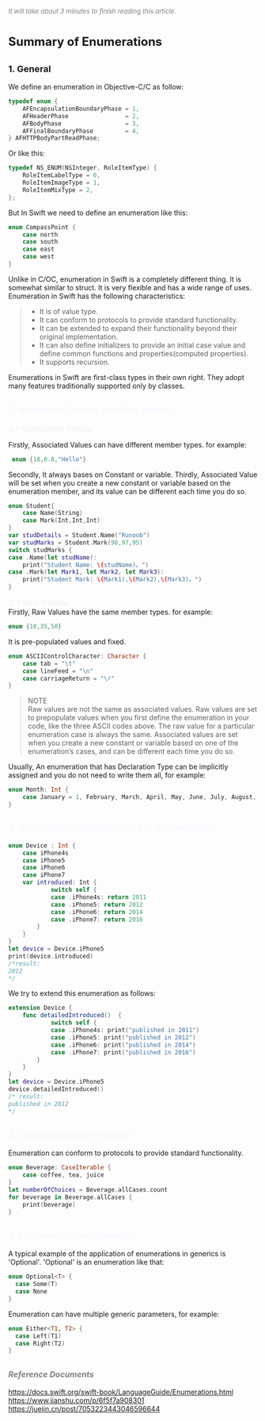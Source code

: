 
<font color=gray size=2>*It will take about 3 minutes to finish reading this article.*</font>

# **<font size=5>Summary of Enumerations</font>**
 

## **<font size=4>1. General</font>**
 
We define an enumeration in Objective-C/C as follow:
```Objective-C
typedef enum {
    AFEncapsulationBoundaryPhase = 1,
    AFHeaderPhase                = 2,
    AFBodyPhase                  = 3,
    AFFinalBoundaryPhase         = 4,
} AFHTTPBodyPartReadPhase;
```
Or like this:
```Objective-C
typedef NS_ENUM(NSInteger, RoleItemType) {
    RoleItemLabelType = 0,  
    RoleItemImageType = 1,   
    RoleItemMixType = 2,     
};
```
But In Swift we need to define an enumeration like this:
```Swift 
enum CompassPoint {
    case north
    case south
    case east
    case west
}
```
Unlike in C/OC, enumeration in Swift is a completely different thing. It is somewhat similar to struct. It is very flexible and has a wide range of uses. Enumeration in Swift has the following characteristics:  
> * It is of value type.
> * It can conform to protocols to provide standard functionality.
> * It can be extended to expand their functionality beyond their original implementation.
> * It can also define initializers to provide an initial case value and define common functions and properties(computed properties).   
> * It supports recursion.

Enumerations in Swift are first-class types in their own right. They adopt many features traditionally supported only by classes.
 

## **<font size=4 color=#F8F8FF>2. Associated Values and Raw Values</font>**

<strong>**<font size=3 color=#F5F5F5>2.1 Associated Values</font>**  </strong>

Firstly, Associated Values can have different member types. for example:
```Swift
 enum {10,0.8,"Hello"}
```
Secondly, It always bases on Constant or variable. Thirdly, Associated Value will be set when you create a new constant or variable based on the enumeration member, and its value can be different each time you do so.
```Swift
enum Student{
    case Name(String)
    case Mark(Int,Int,Int)
}
var studDetails = Student.Name("Runoob")
var studMarks = Student.Mark(98,97,95)
switch studMarks {
case .Name(let studName):
    print("Student Name: \(studName)。")
case .Mark(let Mark1, let Mark2, let Mark3):
    print("Student Mark: \(Mark1),\(Mark2),\(Mark3)。")
}
```
<strong>**<font size=3 color=#F5F5F5>2.2 Raw Values</font>**  </strong>   
Firstly, Raw Values have the same member types. for example:
```Swift
enum {10,35,50}
```
It is pre-populated values and fixed.
```Swift 
enum ASCIIControlCharacter: Character {
    case tab = "\t"
    case lineFeed = "\n"
    case carriageReturn = "\r"
}
```
> NOTE  
> Raw values are not the same as associated values. Raw values are set to prepopulate values when you first define the enumeration in your code, like the three ASCII codes above. The raw value for a particular enumeration case is always the same. Associated values are set when you create a new constant or variable based on one of the enumeration’s cases, and can be different each time you do so.
>

Usually, An enumeration that has Declaration Type can be implicitly assigned and you do not need to write them all, for example:
```Swift
enum Month: Int {
    case January = 1, February, March, April, May, June, July, August, September, October, November, December
}

```

## **<font size=4 color=#F8F8FF>3. Add methods and properties to enumerations</font>**
```Swift
enum Device : Int {
    case iPhone4s
    case iPhone5
    case iPhone6
    case iPhone7
    var introduced: Int {
            switch self {
            case .iPhone4s: return 2011
            case .iPhone5: return 2012
            case .iPhone6: return 2014
            case .iPhone7: return 2016
        }
    }
}
let device = Device.iPhone5
print(device.introduced)
/*result:
2012
*/
```
We try to extend this enumeration as follows:
```Swift
extension Device {
    func detailedIntroduced()  {
            switch self {
            case .iPhone4s: print("published in 2011")
            case .iPhone5: print("published in 2012")
            case .iPhone6: print("published in 2014")
            case .iPhone7: print("published in 2016")
        }
    }
}
let device = Device.iPhone5
device.detailedIntroduced()
/* result:
published in 2012
*/
```

## **<font size=4 color=#F8F8FF>4. Enumeration and Protocol</font>**
Enumeration can conform to protocols to provide standard functionality.

```Swift
enum Beverage: CaseIterable {
    case coffee, tea, juice
}
let numberOfChoices = Beverage.allCases.count
for beverage in Beverage.allCases {
    print(beverage)
}
```

## **<font size=4 color=#F8F8FF>5. Enumeration and Generics</font>**
A typical example of the application of enumerations in generics is 'Optional'. 'Optional' is an enumeration like that:
```Swift
enum Optional<T> {
  case Some(T)
  case None
}
```
Enumeration can have multiple generic parameters, for example:
```Swift
enum Either<T1, T2> {
  case Left(T1)
  case Right(T2)
}
```

## **<font color=gray size=3 >*Reference Documents*</font>**
<https://docs.swift.org/swift-book/LanguageGuide/Enumerations.html>
<https://www.jianshu.com/p/6f5f7a908301>   
<https://juejin.cn/post/7053223443046596644>





